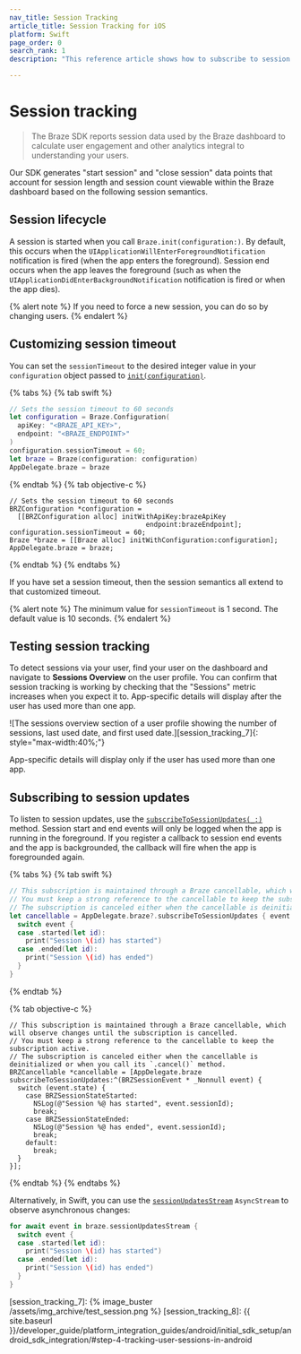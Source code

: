 ```yaml
---
nav_title: Session Tracking
article_title: Session Tracking for iOS
platform: Swift
page_order: 0
search_rank: 1
description: "This reference article shows how to subscribe to session updates for the Swift SDK."

---
```


# Session tracking

> The Braze SDK reports session data used by the Braze dashboard to calculate user engagement and other analytics integral to understanding your users. 

Our SDK generates "start session" and "close session" data points that account for session length and session count viewable within the Braze dashboard based on the following session semantics.

## Session lifecycle

A session is started when you call `Braze.init(configuration:)`. By default, this occurs when the `UIApplicationWillEnterForegroundNotification` notification is fired (when the app enters the foreground). Session end occurs when the app leaves the foreground (such as when the `UIApplicationDidEnterBackgroundNotification` notification is fired or when the app dies).

{% alert note %}
If you need to force a new session, you can do so by changing users.
{% endalert %}

## Customizing session timeout

You can set the `sessionTimeout` to the desired integer value in your `configuration` object passed to [`init(configuration)`][session_tracking_1].

{% tabs %}
{% tab swift %}

```swift
// Sets the session timeout to 60 seconds
let configuration = Braze.Configuration(
  apiKey: "<BRAZE_API_KEY>",
  endpoint: "<BRAZE_ENDPOINT>"
)
configuration.sessionTimeout = 60;
let braze = Braze(configuration: configuration)
AppDelegate.braze = braze
```
{% endtab %}
{% tab objective-c %}

```objc
// Sets the session timeout to 60 seconds
BRZConfiguration *configuration =
  [[BRZConfiguration alloc] initWithApiKey:brazeApiKey
                                  endpoint:brazeEndpoint];
configuration.sessionTimeout = 60;
Braze *braze = [[Braze alloc] initWithConfiguration:configuration];
AppDelegate.braze = braze;
```

{% endtab %}
{% endtabs %}

If you have set a session timeout, then the session semantics all extend to that customized timeout.

{% alert note %}
The minimum value for `sessionTimeout` is 1 second. The default value is 10 seconds.
{% endalert %}

## Testing session tracking

To detect sessions via your user, find your user on the dashboard and navigate to **Sessions Overview** on the user profile. You can confirm that session tracking is working by checking that the "Sessions" metric increases when you expect it to. App-specific details will display after the user has used more than one app.

![The sessions overview section of a user profile showing the number of sessions, last used date, and first used date.][session_tracking_7]{: style="max-width:40%;"}

App-specific details will display only if the user has used more than one app.

## Subscribing to session updates

To listen to session updates, use the [`subscribeToSessionUpdates(_:)`][1] method. Session start and end events will only be logged when the app is running in the foreground. If you register a callback to session end events and the app is backgrounded, the callback will fire when the app is foregrounded again.

{% tabs %}
{% tab swift %}
```swift
// This subscription is maintained through a Braze cancellable, which will observe changes until the subscription is cancelled.
// You must keep a strong reference to the cancellable to keep the subscription active.
// The subscription is canceled either when the cancellable is deinitialized or when you call its `.cancel()` method.
let cancellable = AppDelegate.braze?.subscribeToSessionUpdates { event in
  switch event {
  case .started(let id):
    print("Session \(id) has started")
  case .ended(let id):
    print("Session \(id) has ended")
  }
}
```
{% endtab %}

{% tab objective-c %}
```objc
// This subscription is maintained through a Braze cancellable, which will observe changes until the subscription is cancelled.
// You must keep a strong reference to the cancellable to keep the subscription active.
// The subscription is canceled either when the cancellable is deinitialized or when you call its `.cancel()` method.
BRZCancellable *cancellable = [AppDelegate.braze subscribeToSessionUpdates:^(BRZSessionEvent * _Nonnull event) {
  switch (event.state) {
    case BRZSessionStateStarted:
      NSLog(@"Session %@ has started", event.sessionId);
      break;
    case BRZSessionStateEnded:
      NSLog(@"Session %@ has ended", event.sessionId);
      break;
    default:
      break;
  }
}];
```
{% endtab %}
{% endtabs %}

Alternatively, in Swift, you can use the [`sessionUpdatesStream`][2] `AsyncStream` to observe asynchronous changes:

```swift
for await event in braze.sessionUpdatesStream {
  switch event {
  case .started(let id):
    print("Session \(id) has started")
  case .ended(let id):
    print("Session \(id) has ended")
  }
}
```

[1]: https://braze-inc.github.io/braze-swift-sdk/documentation/brazekit/braze/subscribetosessionupdates(_:)
[2]: https://braze-inc.github.io/braze-swift-sdk/documentation/brazekit/braze/sessionupdatesstream
[session_tracking_1]: https://braze-inc.github.io/braze-swift-sdk/documentation/brazekit/braze/configuration-swift.class
[session_tracking_3]: https://braze-inc.github.io/braze-swift-sdk/documentation/brazekit/braze/configuration-swift.class
[session_tracking_5]: https://js.appboycdn.com/web-sdk/latest/doc/modules/braze.html#initialize
[session_tracking_6]: http://msdn.microsoft.com/en-us/library/windows/apps/hh464925.aspx
[session_tracking_7]: {% image_buster /assets/img_archive/test_session.png %}
[session_tracking_8]: {{ site.baseurl }}/developer_guide/platform_integration_guides/android/initial_sdk_setup/android_sdk_integration/#step-4-tracking-user-sessions-in-android
